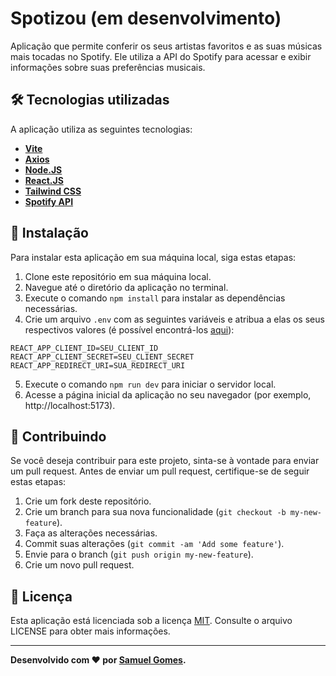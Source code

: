 # Spotizou (em desenvolvimento)

Aplicação que permite conferir os seus artistas favoritos e as suas músicas mais tocadas no Spotify. Ele utiliza a API do Spotify para acessar e exibir informações sobre suas preferências musicais.

## 🛠️ Tecnologias utilizadas

A aplicação utiliza as seguintes tecnologias:

- **[Vite](https://vitejs.dev/)**
- **[Axios](https://axios-http.com/ptbr/)**
- **[Node.JS](https://nodejs.org/en)**
- **[React.JS](https://react.dev/)**
- **[Tailwind CSS](https://tailwindcss.com/)**
- **[Spotify API](https://developer.spotify.com/documentation/web-api)**

## 🔧 Instalação

Para instalar esta aplicação em sua máquina local, siga estas etapas:

1. Clone este repositório em sua máquina local.
2. Navegue até o diretório da aplicação no terminal.
3. Execute o comando `npm install` para instalar as dependências necessárias.
4. Crie um arquivo `.env` com as seguintes variáveis e atribua a elas os seus respectivos valores (é possível encontrá-los [aqui](https://developer.spotify.com/dashboard)):

```
REACT_APP_CLIENT_ID=SEU_CLIENT_ID
REACT_APP_CLIENT_SECRET=SEU_CLIENT_SECRET
REACT_APP_REDIRECT_URI=SUA_REDIRECT_URI
```

5. Execute o comando `npm run dev` para iniciar o servidor local.
6. Acesse a página inicial da aplicação no seu navegador (por exemplo, http://localhost:5173).

## 🤝 Contribuindo

Se você deseja contribuir para este projeto, sinta-se à vontade para enviar um pull request. Antes de enviar um pull request, certifique-se de seguir estas etapas:

1. Crie um fork deste repositório.
2. Crie um branch para sua nova funcionalidade (`git checkout -b my-new-feature`).
3. Faça as alterações necessárias.
4. Commit suas alterações (`git commit -am 'Add some feature'`).
5. Envie para o branch (`git push origin my-new-feature`).
6. Crie um novo pull request.

## 📝 Licença

Esta aplicação está licenciada sob a licença [MIT](https://choosealicense.com/licenses/mit/). Consulte o arquivo LICENSE para obter mais informações.

---

**Desenvolvido com ❤ por [Samuel Gomes](https://github.com/Saesel/).**
